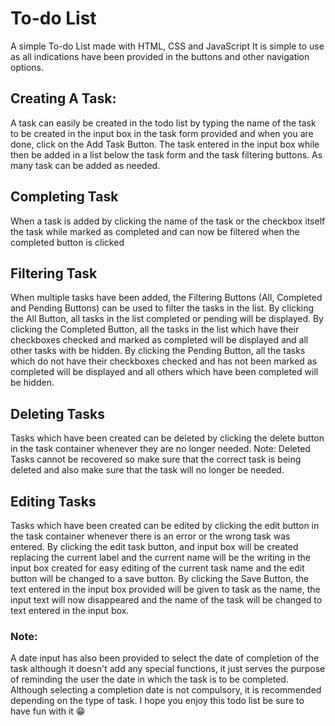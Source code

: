 # To-do List
 A simple To-do List made with HTML, CSS and JavaScript
 It is simple to use as all indications have been provided in the buttons and other navigation options.
## Creating A Task:
 A task can easily be created in the todo list by typing the name of the task to be created in the input box in the task form provided and   when you are done, click on the Add Task Button. The task entered in the input box while then be added in a list below the task form and the task filtering buttons. As many task can be added as needed.
## Completing Task
 When a task is added by clicking the name of the task or the checkbox itself the task while marked as completed and can now be filtered when the completed button is clicked
## Filtering Task
  When multiple tasks have been added, the Filtering Buttons (All, Completed and Pending Buttons) can be used to filter the tasks in the list.
  By clicking the All Button, all tasks in the list completed or pending will be displayed. By clicking the Completed Button, all the tasks in the list which have their checkboxes checked and marked as completed will be displayed and all other tasks with be hidden. By clicking the Pending Button, all the tasks which do not have their checkboxes checked and has not been marked as completed will be displayed and all others which have been completed will be hidden.
## Deleting Tasks
 Tasks which have been created can be deleted by clicking the delete button in the task container whenever they are no longer needed.
 Note: Deleted Tasks cannot be recovered so make sure that the correct task is being deleted and also make sure that the task will no longer be needed.
## Editing Tasks
 Tasks which have been created can be edited by clicking the edit button in the task container whenever there is an error or the wrong task was entered. By clicking the edit task button, and input box will be created replacing the current label and the current name will be the writing in the input box created for easy editing of the current task name and the edit button will be changed to a save button. By clicking the Save Button, the text entered in the input box provided will be given to task as the name, the input text will now disappeared and the name of the task will be changed to text entered in the input box.
### Note: 
A date input has also been provided to select the date of completion of the task although it doesn't add any special functions, it just serves the purpose of reminding the user the date in which the task is to be completed. Although selecting a completion date is not compulsory, it is recommended depending on the type of task.
I hope you enjoy this todo list be sure to have fun with it 😁
